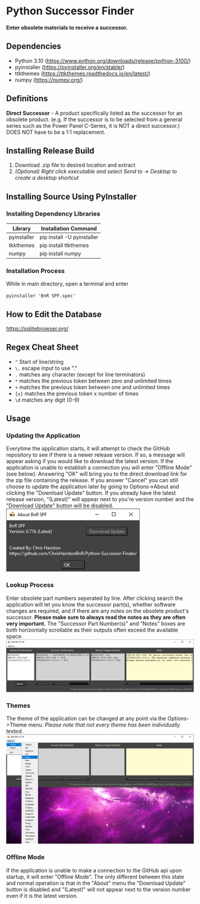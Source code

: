 # Python Successor Finder
**Enter obsolete materials to receive a successor.**

## Dependencies
- Python 3.10 (https://www.python.org/downloads/release/python-3100/)
- pyinstaller (https://pyinstaller.org/en/stable/)
- ttkthemes (https://ttkthemes.readthedocs.io/en/latest/)
- numpy (https://numpy.org/)

## Definitions
**Direct Successor** - A product specifically listed as the successor for an obsolete product. (e.g. If the successor is to be selected from a general series such as the Power Panel C-Series, it is NOT a direct successor.) DOES NOT have to be a 1:1 replacement.

## Installing Release Build
1. Download .zip file to desired location and extract
2. *(Optional) Right click executable and select Send to -> Desktop to create a desktop shortcut*

## Installing Source Using PyInstaller
### Installing Dependency Libraries
|Library        | Installation Command      |
|---------------|---------------------------|
|pyinstaller    | pip install -U pyinstaller|
|tkkthemes      | pip install ttkthemes     |
|numpy          | pip install numpy         |


### Installation Process
While in main directory, open a terminal and enter 

`pyinstaller 'BnR SPF.spec'`


## How to Edit the Database
https://sqlitebrowser.org/

## Regex Cheat Sheet
- `^` Start of line/string
- `\.` escape input to use "."
- `.` matches any character (except for line terminators)
- `*` matches the previous token between zero and unlimited times
- `+` matches the previous token between one and unlimited times
- `{x}` matches the previous token x number of times
- `\d` matches any digit (0-9)
 
 
## Usage
### Updating the Application
Everytime the application starts, it will attempt to check the GitHub repository to see if there is a newer release version. If so, a message will appear asking if you would like to download the latest version. If the application is unable to establish a connection you will enter "Offline Mode" (see below). Answering "OK" will bring you to the direct download link for the zip file containing the release. If you answer "Cancel" you can still choose to update the application later by going to Options->About and clicking the "Download Update" button. If you already have the latest release version, "(Latest)" will appear next to you're version number and the "Download Update" button will be disabled.
![About Menu](assets/README/about%20menu.png)

### Lookup Process
Enter obsolete part numbers seperated by line. After clicking search the application will let you know the successor part(s), whether software changes are required, and if there are any notes on the obsolete product's successor. **Please make sure to always read the notes as they are often very important.** The "Successor Part Number(s)" and "Notes" boxes are both horizontally scrollable as their outputs often exceed the available space.
![Example Search](assets/README/example%20search%202.png)

### Themes
The theme of the application can be changed at any point via the Options->Theme menu. *Please note that not every theme has been individually tested.*
![Theme Menu](assets/README/theme%20menu.png)

### Offline Mode
If the application is unable to make a connection to the GitHub api upon startup, it will enter "Offline Mode". The only different between this state and normal operation is that in the "About" menu the "Download Update" button is disabled and "(Latest)" will not appear next to the version number even if it is the latest version.